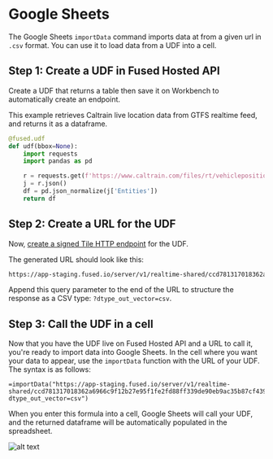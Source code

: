 # Google Sheets

The Google Sheets `importData` command imports data at from a given url in `.csv` format. You can use it to load data from a UDF into a cell.


## Step 1: Create a UDF in Fused Hosted API

Create a UDF that returns a table then save it on Workbench to automatically create an endpoint.

This example retrieves Caltrain live location data from GTFS realtime feed, and returns it as a dataframe.

```python
@fused.udf
def udf(bbox=None):
    import requests
    import pandas as pd

    r = requests.get(f'https://www.caltrain.com/files/rt/vehiclepositions/CT.json')
    j = r.json()
    df = pd.json_normalize(j['Entities'])
    return df
```

## Step 2: Create a URL for the UDF

Now, [create a signed Tile HTTP endpoint](/docs/hosted-api/hosted-api-overview#tile-http-endpoints) for the UDF.

The generated URL should look like this:

```bash
https://app-staging.fused.io/server/v1/realtime-shared/ccd781317018362a6966c9f12b27e95f1fe2fd88ff339de90eb9ac35b87cf439/run/file
```

Append this query parameter to the end of the URL to structure the response as a CSV type: `?dtype_out_vector=csv`.

## Step 3: Call the UDF in a cell

Now that you have the UDF live on Fused Hosted API and a URL to call it, you're ready to import data into Google Sheets. In the cell where you want your data to appear, use the `importData` function with the URL of your UDF. The syntax is as follows:

```
=importData("https://app-staging.fused.io/server/v1/realtime-shared/ccd781317018362a6966c9f12b27e95f1fe2fd88ff339de90eb9ac35b87cf439/run/file?dtype_out_vector=csv")
```

When you enter this formula into a cell, Google Sheets will call your UDF, and the returned dataframe will be automatically populated in the spreadsheet.

![alt text](https://fused-magic.s3.us-west-2.amazonaws.com/docs_assets/gifs/google_sheets.gif)
